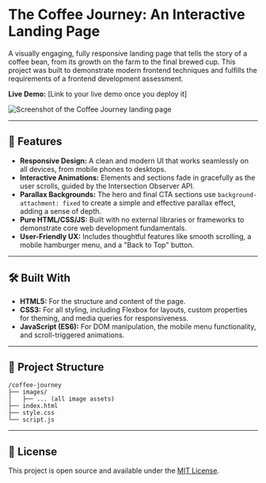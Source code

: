 # The Coffee Journey: An Interactive Landing Page

A visually engaging, fully responsive landing page that tells the story of a coffee bean, from its growth on the farm to the final brewed cup. This project was built to demonstrate modern frontend techniques and fulfills the requirements of a frontend development assessment.

**Live Demo:** [Link to your live demo once you deploy it]

![Screenshot of the Coffee Journey landing page](./images/screenshot.png)

---

## 🚀 Features

* **Responsive Design:** A clean and modern UI that works seamlessly on all devices, from mobile phones to desktops.
* **Interactive Animations:** Elements and sections fade in gracefully as the user scrolls, guided by the Intersection Observer API.
* **Parallax Backgrounds:** The hero and final CTA sections use `background-attachment: fixed` to create a simple and effective parallax effect, adding a sense of depth.
* **Pure HTML/CSS/JS:** Built with no external libraries or frameworks to demonstrate core web development fundamentals.
* **User-Friendly UX:** Includes thoughtful features like smooth scrolling, a mobile hamburger menu, and a "Back to Top" button.

---

## 🛠️ Built With

* **HTML5:** For the structure and content of the page.
* **CSS3:** For all styling, including Flexbox for layouts, custom properties for theming, and media queries for responsiveness.
* **JavaScript (ES6):** For DOM manipulation, the mobile menu functionality, and scroll-triggered animations.

---

## 📂 Project Structure

    /coffee-journey
    ├── images/
    │   ├── ... (all image assets)
    ├── index.html
    ├── style.css
    └── script.js

---

## 📝 License

This project is open source and available under the [MIT License](LICENSE).